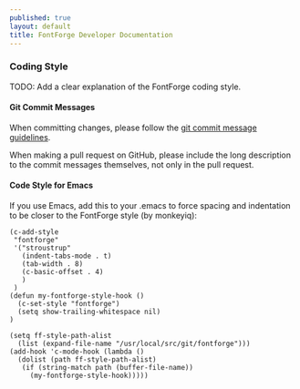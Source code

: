 ```yaml
---
published: true
layout: default
title: FontForge Developer Documentation
---
```


### Coding Style

TODO: Add a clear explanation of the FontForge coding style. 

#### Git Commit Messages

When committing changes, please follow the [git commit message guidelines](http://git.kernel.org/?p=git/git.git;a=blob;f=Documentation/SubmittingPatches;hb=HEAD
).


When making a pull request on GitHub, please include the long description to the commit messages themselves, not only in the pull request.

#### Code Style for Emacs

If you use Emacs, add this to your .emacs to force spacing and indentation to
be closer to the FontForge style (by monkeyiq):

	(c-add-style
	 "fontforge"
	 '("stroustrup"
	   (indent-tabs-mode . t)
	   (tab-width . 8)
	   (c-basic-offset . 4)
	   )
	 )
	(defun my-fontforge-style-hook ()
	  (c-set-style "fontforge")
	  (setq show-trailing-whitespace nil)
	)
	
	(setq ff-style-path-alist
	  (list (expand-file-name "/usr/local/src/git/fontforge")))
	(add-hook 'c-mode-hook (lambda ()
	  (dolist (path ff-style-path-alist)
	   (if (string-match path (buffer-file-name))
	     (my-fontforge-style-hook)))))

